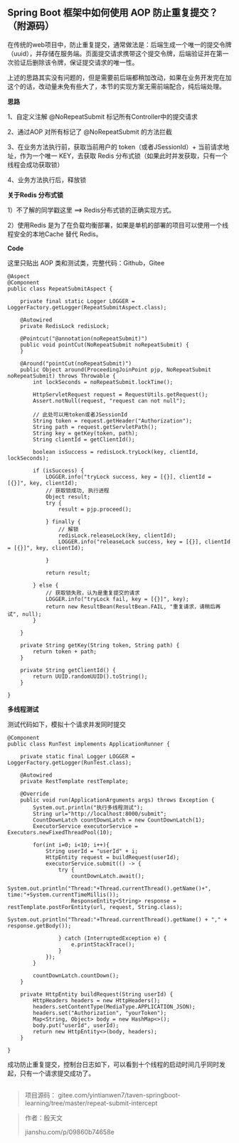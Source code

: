 ## Spring Boot 框架中如何使用 AOP 防止重复提交？（附源码）

在传统的web项目中，防止重复提交，通常做法是：后端生成一个唯一的提交令牌（uuid），并存储在服务端。页面提交请求携带这个提交令牌，后端验证并在第一次验证后删除该令牌，保证提交请求的唯一性。

上述的思路其实没有问题的，但是需要前后端都稍加改动，如果在业务开发完在加这个的话，改动量未免有些大了，本节的实现方案无需前端配合，纯后端处理。

**思路**

1、自定义注解 @NoRepeatSubmit 标记所有Controller中的提交请求

2、通过AOP 对所有标记了 @NoRepeatSubmit 的方法拦截

3、在业务方法执行前，获取当前用户的 token（或者JSessionId）+ 当前请求地址，作为一个唯一 KEY，去获取 Redis 分布式锁（如果此时并发获取，只有一个线程会成功获取锁）

4、业务方法执行后，释放锁

**关于Redis 分布式锁**

1）不了解的同学戳这里 ==> Redis分布式锁的正确实现方式。

2）使用Redis 是为了在负载均衡部署，如果是单机的部署的项目可以使用一个线程安全的本地Cache 替代 Redis。

**Code**

这里只贴出 AOP 类和测试类，完整代码：Github，Gitee



```
@Aspect
@Component
public class RepeatSubmitAspect {

    private final static Logger LOGGER = LoggerFactory.getLogger(RepeatSubmitAspect.class);

    @Autowired
    private RedisLock redisLock;

    @Pointcut("@annotation(noRepeatSubmit)")
    public void pointCut(NoRepeatSubmit noRepeatSubmit) {
    }

    @Around("pointCut(noRepeatSubmit)")
    public Object around(ProceedingJoinPoint pjp, NoRepeatSubmit noRepeatSubmit) throws Throwable {
        int lockSeconds = noRepeatSubmit.lockTime();

        HttpServletRequest request = RequestUtils.getRequest();
        Assert.notNull(request, "request can not null");

        // 此处可以用token或者JSessionId
        String token = request.getHeader("Authorization");
        String path = request.getServletPath();
        String key = getKey(token, path);
        String clientId = getClientId();

        boolean isSuccess = redisLock.tryLock(key, clientId, lockSeconds);

        if (isSuccess) {
            LOGGER.info("tryLock success, key = [{}], clientId = [{}]", key, clientId);
            // 获取锁成功, 执行进程
            Object result;
            try {
                result = pjp.proceed();

            } finally {
                // 解锁
                redisLock.releaseLock(key, clientId);
                LOGGER.info("releaseLock success, key = [{}], clientId = [{}]", key, clientId);

            }

            return result;

        } else {
            // 获取锁失败，认为是重复提交的请求
            LOGGER.info("tryLock fail, key = [{}]", key);
            return new ResultBean(ResultBean.FAIL, "重复请求，请稍后再试", null);
        }

    }

    private String getKey(String token, String path) {
        return token + path;
    }

    private String getClientId() {
        return UUID.randomUUID().toString();
    }

}
```



**多线程测试**

测试代码如下，模拟十个请求并发同时提交



```
@Component
public class RunTest implements ApplicationRunner {

    private static final Logger LOGGER = LoggerFactory.getLogger(RunTest.class);

    @Autowired
    private RestTemplate restTemplate;

    @Override
    public void run(ApplicationArguments args) throws Exception {
        System.out.println("执行多线程测试");
        String url="http://localhost:8000/submit";
        CountDownLatch countDownLatch = new CountDownLatch(1);
        ExecutorService executorService = Executors.newFixedThreadPool(10);

        for(int i=0; i<10; i++){
            String userId = "userId" + i;
            HttpEntity request = buildRequest(userId);
            executorService.submit(() -> {
                try {
                    countDownLatch.await();
                    System.out.println("Thread:"+Thread.currentThread().getName()+", time:"+System.currentTimeMillis());
                    ResponseEntity<String> response = restTemplate.postForEntity(url, request, String.class);
                    System.out.println("Thread:"+Thread.currentThread().getName() + "," + response.getBody());

                } catch (InterruptedException e) {
                    e.printStackTrace();
                }
            });
        }

        countDownLatch.countDown();
    }

    private HttpEntity buildRequest(String userId) {
        HttpHeaders headers = new HttpHeaders();
        headers.setContentType(MediaType.APPLICATION_JSON);
        headers.set("Authorization", "yourToken");
        Map<String, Object> body = new HashMap<>();
        body.put("userId", userId);
        return new HttpEntity<>(body, headers);
    }

}
```



成功防止重复提交，控制台日志如下，可以看到十个线程的启动时间几乎同时发起，只有一个请求提交成功了。

![图片](data:image/gif;base64,iVBORw0KGgoAAAANSUhEUgAAAAEAAAABCAYAAAAfFcSJAAAADUlEQVQImWNgYGBgAAAABQABh6FO1AAAAABJRU5ErkJggg==)



> 项目源码：
> gitee.com/yintianwen7/taven-springboot-learning/tree/master/repeat-submit-intercept

> 作者：殷天文
>
> jianshu.com/p/09860b74658e